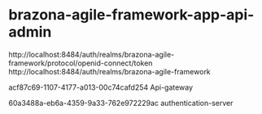 # brazona-agile-framework-app-api-admin

http://localhost:8484/auth/realms/brazona-agile-framework/protocol/openid-connect/token
http://localhost:8484/auth/realms/brazona-agile-framework


acf87c69-1107-4177-a013-00c74cafd254
Api-gateway 

60a3488a-eb6a-4359-9a33-762e972229ac
authentication-server